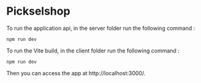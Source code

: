 # Pickselshop

To run the application api, in the server folder run the following command :

```npm run dev```

To run the Vite build, in the client folder run the following command : 

```npm run dev```

Then you can access the app at http://localhost:3000/.
